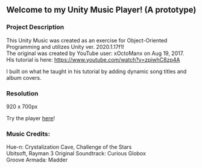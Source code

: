 ## Welcome to my Unity Music Player! (A prototype)

### Project Description
This Unity Music was created as an exercise for Object-Oriented Programming and utilizes Unity ver. 2020.1.17f1! <br />
The original was created by YouTube user: xOctoManx on Aug 19, 2017. <br />
His tutorial is here: https://www.youtube.com/watch?v=zpiwhC8zp4A <br />

I built on what he taught in his tutorial by adding dynamic song titles and album covers.

### Resolution
920 x 700px

Try the player [here](https://hue-n.github.io/Unity-Music-Player/)!

### Music Credits:
Hue-n: Crystalization Cave, Challenge of the Stars <br />
Ubitsoft, Rayman 3 Original Soundtrack: Curious Globox <br />
Groove Armada: Madder <br />

